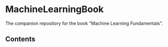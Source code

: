# MachineLearningBook
The companion repository for the book "Machine Learning Fundamentals".

## Contents
